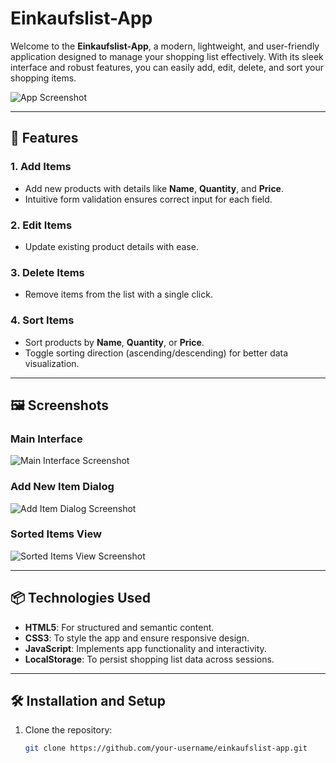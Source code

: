 # Einkaufslist-App

Welcome to the **Einkaufslist-App**, a modern, lightweight, and user-friendly application designed to manage your shopping list effectively. With its sleek interface and robust features, you can easily add, edit, delete, and sort your shopping items.

![App Screenshot](./screenshot1.png)

---

## 🚀 Features

### 1. Add Items
- Add new products with details like **Name**, **Quantity**, and **Price**.
- Intuitive form validation ensures correct input for each field.

### 2. Edit Items
- Update existing product details with ease.

### 3. Delete Items
- Remove items from the list with a single click.

### 4. Sort Items
- Sort products by **Name**, **Quantity**, or **Price**.
- Toggle sorting direction (ascending/descending) for better data visualization.

---

## 🖼️ Screenshots

### Main Interface
![Main Interface Screenshot](./screenshot2.png)

### Add New Item Dialog
![Add Item Dialog Screenshot](./screenshot3.png)

### Sorted Items View
![Sorted Items View Screenshot](./screenshot4.png)

---

## 📦 Technologies Used

- **HTML5**: For structured and semantic content.
- **CSS3**: To style the app and ensure responsive design.
- **JavaScript**: Implements app functionality and interactivity.
- **LocalStorage**: To persist shopping list data across sessions.

---

## 🛠️ Installation and Setup

1. Clone the repository:
   ```bash
   git clone https://github.com/your-username/einkaufslist-app.git
